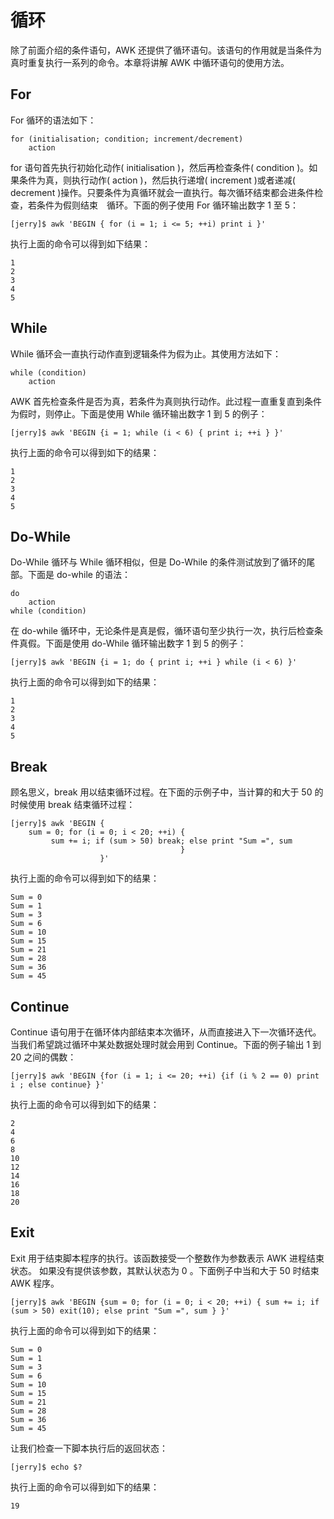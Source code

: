 # 循环　　

除了前面介绍的条件语句，AWK 还提供了循环语句。该语句的作用就是当条件为真时重复执行一系列的命令。本章将讲解 AWK 中循环语句的使用方法。

## For 

For 循环的语法如下：  

```
for (initialisation; condition; increment/decrement)
    action
```  

for 语句首先执行初始化动作( initialisation )，然后再检查条件( condition )。如果条件为真，则执行动作( action )，然后执行递增( increment )或者递减( decrement )操作。只要条件为真循环就会一直执行。每次循环结束都会进条件检查，若条件为假则结束　循环。下面的例子使用 For 循环输出数字 1 至 5：  

```
[jerry]$ awk 'BEGIN { for (i = 1; i <= 5; ++i) print i }'
```   

执行上面的命令可以得到如下结果：  

```
1
2
3
4
5
```  

## While

While 循环会一直执行动作直到逻辑条件为假为止。其使用方法如下：  

```
while (condition)
    action
```  

AWK 首先检查条件是否为真，若条件为真则执行动作。此过程一直重复直到条件为假时，则停止。下面是使用 While 循环输出数字 1 到 5 的例子：  

```
[jerry]$ awk 'BEGIN {i = 1; while (i < 6) { print i; ++i } }'
```   

执行上面的命令可以得到如下的结果：  

```
1
2
3
4
5
```  

## Do-While 

Do-While 循环与 While 循环相似，但是 Do-While 的条件测试放到了循环的尾部。下面是 do-while 的语法：  

```
do
    action
while (condition)
```  

在 do-while 循环中，无论条件是真是假，循环语句至少执行一次，执行后检查条件真假。下面是使用 do-While 循环输出数字 1 到 5 的例子：  

```
[jerry]$ awk 'BEGIN {i = 1; do { print i; ++i } while (i < 6) }'
```   

执行上面的命令可以得到如下的结果：  

```
1
2
3
4
5
``` 

## Break

顾名思义，break 用以结束循环过程。在下面的示例子中，当计算的和大于 50 的时候使用 break 结束循环过程：  

```
[jerry]$ awk 'BEGIN {
    sum = 0; for (i = 0; i < 20; ++i) { 
         sum += i; if (sum > 50) break; else print "Sum =", sum 
                                      } 
                    }'
```   

执行上面的命令可以得到如下的结果：  

```
Sum = 0
Sum = 1
Sum = 3
Sum = 6
Sum = 10
Sum = 15
Sum = 21
Sum = 28
Sum = 36
Sum = 45
``` 

## Continue

Continue 语句用于在循环体内部结束本次循环，从而直接进入下一次循环迭代。当我们希望跳过循环中某处数据处理时就会用到 Continue。下面的例子输出 1 到 20 之间的偶数：  

```
[jerry]$ awk 'BEGIN {for (i = 1; i <= 20; ++i) {if (i % 2 == 0) print i ; else continue} }'
```   

执行上面的命令可以得到如下的结果：  

```
2
4
6
8
10
12
14
16
18
20
``` 

## Exit

Exit 用于结束脚本程序的执行。该函数接受一个整数作为参数表示 AWK 进程结束状态。 如果没有提供该参数，其默认状态为 0 。下面例子中当和大于 50 时结束 AWK 程序。  

```
[jerry]$ awk 'BEGIN {sum = 0; for (i = 0; i < 20; ++i) { sum += i; if (sum > 50) exit(10); else print "Sum =", sum } }'
```   

执行上面的命令可以得到如下的结果：  

```
Sum = 0
Sum = 1
Sum = 3
Sum = 6
Sum = 10
Sum = 15
Sum = 21
Sum = 28
Sum = 36
Sum = 45
```  

让我们检查一下脚本执行后的返回状态：  

```
[jerry]$ echo $?
```   

执行上面的命令可以得到如下的结果：  

```
19
```
